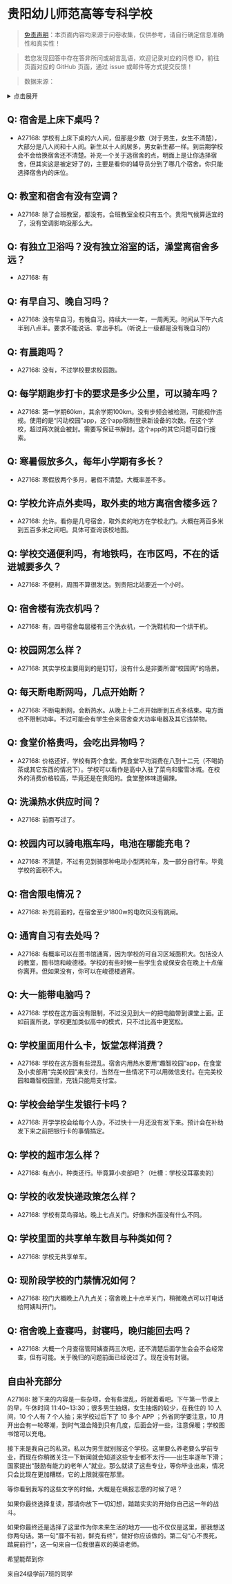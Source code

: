 # 贵阳幼儿师范高等专科学校

> [免责声明](https://colleges.chat/#_3)：本页面内容均来源于问卷收集，仅供参考，请自行确定信息准确性和真实性！

> 若您发现回答中存在答非所问或胡言乱语，欢迎记录对应的问卷 ID，前往页面对应的 GitHub 页面，通过 issue 或邮件等方式提交反馈！

> 数据来源：

<details><summary>点击展开</summary>
<ul>
<li>A27168: 匿名 (2024 年 10 月)</li>
</ul>
</details>

## Q: 宿舍是上床下桌吗？

- A27168: 学校有上床下桌的六人间，但那是少数（对于男生，女生不清楚），大部分是八人间和十人间。新生以十人间居多，男女新生都一样。到后期学校会不会给换宿舍还不清楚。补充一个关于选宿舍的点，明面上是让你选择宿舍，但其实这是被定好了的，主要是看你的辅导员分到了哪几个宿舍。你只能选择宿舍内的床位。

## Q: 教室和宿舍有没有空调？

- A27168: 除了合班教室，都没有。合班教室全校只有五个。贵阳气候算适宜的了，没有空调影响没那么大。

## Q: 有独立卫浴吗？没有独立浴室的话，澡堂离宿舍多远？

- A27168: 有

## Q: 有早自习、晚自习吗？

- A27168: 没有早自习，有晚自习。持续大一一年，一周两天。时间从下午六点半到八点半。要求不能说话、拿出手机。（听说上一级都是没有晚自习的）

## Q: 有晨跑吗？

- A27168: 没有，不过学校要求校园跑。

## Q: 每学期跑步打卡的要求是多少公里，可以骑车吗？

- A27168: 第一学期60km，其余学期100km。没有步频会被检测，可能视作违规。使用的是“闪动校园”app，这个app限制登录新设备的次数。在这个学校，超过两次就会被封。需要写保证书解封。这个app的其它问题可自行搜索。

## Q: 寒暑假放多久，每年小学期有多长？

- A27168: 寒假放两个多月，暑假不清楚。大概率差不多。

## Q: 学校允许点外卖吗，取外卖的地方离宿舍楼多远？

- A27168: 允许。看你是几号宿舍，取外卖的地方在学校北门。大概在两百多米到五百多米之间吧。具体可查询该校地图。

## Q: 学校交通便利吗，有地铁吗，在市区吗，不在的话进城要多久？

- A27168: 不便利，周围不算很发达。到贵阳北站要近一个小时。

## Q: 宿舍楼有洗衣机吗？

- A27168: 有，四号宿舍每层楼有三个洗衣机，一个洗鞋机和一个烘干机。

## Q: 校园网怎么样？

- A27168: 其实学校主要用到的是钉钉，没有什么是非要所谓“校园网”的场景。

## Q: 每天断电断网吗，几点开始断？

- A27168: 不断电断网，会断热水。从晚上十二点开始断到五点多结束。电方面也不限制功率。不过可能会有学生会来宿舍查大功率电器及其它违禁物。

## Q: 食堂价格贵吗，会吃出异物吗？

- A27168: 价格还好，学校有两个食堂。两食堂平均消费在八到十二元（不喝奶茶或其它东西的情况下）。学校可以看作是高中入驻了菜鸟和蜜雪冰城。在校外的消费价格较高，毕竟还是在贵阳的。食堂整体味道偏辣。

## Q: 洗澡热水供应时间？

- A27168: 前面写过了。

## Q: 校园内可以骑电瓶车吗，电池在哪能充电？

- A27168: 不清楚，不过有见到骑那种电动小型两轮车，及一部分自行车。毕竟学校的面积不大。

## Q: 宿舍限电情况？

- A27168: 补充前面的，在宿舍至少1800w的电吹风没有跳闸。

## Q: 通宵自习有去处吗？

- A27168: 有概率可以在图书馆通宵，因为学校的可自习区域面积大。包括没人的教室，图书馆和峻德楼。学校的有些时候一些学生会或保安会在晚上十点催你离开。但如果没有，你可以在峻德楼通宵。

## Q: 大一能带电脑吗？

- A27168: 学校在这方面没有限制，不过没见到大一的把电脑带到课堂上面。正如前面所说，学校更加类似高中的模式，只不过比高中更宽松。

## Q: 学校里面用什么卡，饭堂怎样消费？

- A27168: 学校在这方面有些混乱。宿舍内用热水要用“趣智校园”app，在食堂及小卖部用“完美校园”来支付，当然在一些情况下可以用微信支付。在完美校园和趣智校园里，充钱只能用支付宝。

## Q: 学校会给学生发银行卡吗？

- A27168: 开学学校会给每个人办，不过快十一月还没有发下来。预计会在补助发下来之前把银行卡的事情搞定。

## Q: 学校的超市怎么样？

- A27168: 有点小，种类还行。毕竟算小卖部吧？（吐槽：学校没耳塞卖的）

## Q: 学校的收发快递政策怎么样？

- A27168: 学校有菜鸟驿站。晚上七点关门。好像和外面没有什么不同。

## Q: 学校里面的共享单车数目与种类如何？

- A27168: 学校无共享单车。

## Q: 现阶段学校的门禁情况如何？

- A27168: 校门大概晚上八九点关；宿舍晚上十点半关门，稍微晚点可以打电话给阿姨叫开门。

## Q: 宿舍晚上查寝吗，封寝吗，晚归能回去吗？

- A27168: 大概一个月查宿管阿姨查两三次吧，还不清楚后面学生会会不会经常查，但有可能。关于晚归的问题前面已经说过了。现在没有封寝。

## 自由补充部分

A27168: 接下来的内容是一些杂项，会有些混乱，将就着看吧。下午第一节课上的早，午休时间 11:40\~13:30；很多男生抽烟，女生抽烟的较少，在我住的 10 人间，10 个人有 7 个人抽；来学校过后下了 10 多个 APP ；外省同学要注意，10 月开出会有一轮寒潮，到时气温会降到只有几度，后面会好一些，注意保暖；学校图书馆可以充电。

接下来是我自己的私货。私以为男生就别报这个学校。这里要么养老要么学前专业，而现在你稍微关注一下新闻就会知道这些专业都不太行——出生率逐年下滑；国家提出“鼓励有能力的老年人”就业。那么就读了这些专业，等你毕业出来，情况只会比现在更加糟糕，它的上限就摆在那里。

等你看到我写的这些文字的时候，大概是在填报志愿的时候了吧？

如果你最终选择复读，那请你放下一切幻想，踏踏实实的开始你自己这一年的战斗。

如果你最终还是选择了这里作为你未来生活的地方——也不仅仅是这里，那我想送你两句话。第一句“靡不有初，鲜克有终”，做好你应该做的。第二句“心不畏死，踏屍前行”，这一句来自一位我很喜欢的英语老师。

希望能帮到你

来自24级学前7班的同学